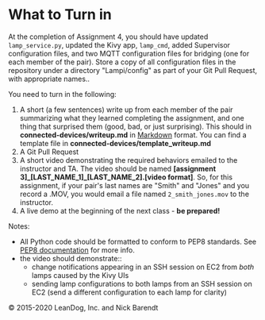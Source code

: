 # What to Turn in

At the completion of Assignment 4, you should have updated `lamp_service.py`, updated the Kivy app, `lamp_cmd`, added Supervisor configuration files, and two MQTT configuration files for bridging (one for each member of the pair).  Store a copy of all  configuration files in the repository under a directory "Lampi/config" as part of your Git Pull Request, with appropriate names..

You need to turn in the following:

1. A short (a few sentences) write up from each member of the pair summarizing what they learned completing the assignment, and one thing that surprised them (good, bad, or just surprising).  This should in **connected-devices/writeup.md** in [Markdown](https://daringfireball.net/projects/markdown/) format.  You can find a template file in **connected-devices/template\_writeup.md**
2. A Git Pull Request
3. A short video demonstrating the required behaviors emailed to the instructor and TA.  The video should be named **[assignment 3]_[LAST_NAME_1]\_[LAST_NAME_2].[video format]**.  So, for this assignment, if your pair's last names are "Smith" and "Jones" and you record a .MOV, you would email a file named ```2_smith_jones.mov``` to the instructor.
4. A live demo at the beginning of the next class - **be prepared!**

Notes:

* All Python code should be formatted to conform to PEP8 standards. See [PEP8 documentation](https://pypi.python.org/pypi/pep8) for more info.
* the video should demonstrate::
    * change notifications appearing in an SSH session on EC2 from *both* lamps caused by the Kivy UIs
    * sending lamp configurations to both lamps from an SSH session on EC2 (send a different configuration to each lamp for clarity)


&copy; 2015-2020 LeanDog, Inc. and Nick Barendt
